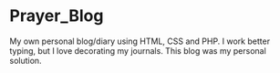 # Prayer_Blog
My own personal blog/diary using HTML, CSS and PHP. I work better typing, but I love decorating my journals. This blog was my personal solution. 

